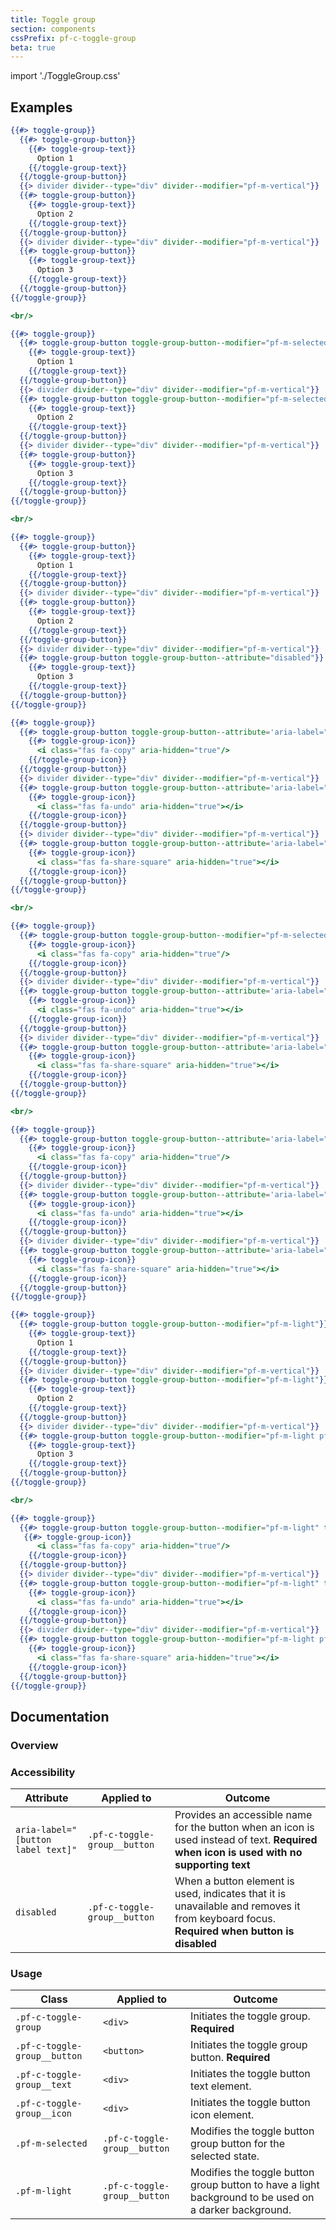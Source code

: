 ```yaml
---
title: Toggle group
section: components
cssPrefix: pf-c-toggle-group
beta: true
---
```


import './ToggleGroup.css'

## Examples
```hbs title=Default
{{#> toggle-group}}
  {{#> toggle-group-button}}
    {{#> toggle-group-text}}
      Option 1
    {{/toggle-group-text}}
  {{/toggle-group-button}}
  {{> divider divider--type="div" divider--modifier="pf-m-vertical"}}
  {{#> toggle-group-button}}
    {{#> toggle-group-text}}
      Option 2
    {{/toggle-group-text}}
  {{/toggle-group-button}}
  {{> divider divider--type="div" divider--modifier="pf-m-vertical"}}
  {{#> toggle-group-button}}
    {{#> toggle-group-text}}
      Option 3
    {{/toggle-group-text}}
  {{/toggle-group-button}}
{{/toggle-group}}

<br/>

{{#> toggle-group}}
  {{#> toggle-group-button toggle-group-button--modifier="pf-m-selected"}}
    {{#> toggle-group-text}}
      Option 1
    {{/toggle-group-text}}
  {{/toggle-group-button}}
  {{> divider divider--type="div" divider--modifier="pf-m-vertical"}}
  {{#> toggle-group-button toggle-group-button--modifier="pf-m-selected"}}
    {{#> toggle-group-text}}
      Option 2
    {{/toggle-group-text}}
  {{/toggle-group-button}}
  {{> divider divider--type="div" divider--modifier="pf-m-vertical"}}
  {{#> toggle-group-button}}
    {{#> toggle-group-text}}
      Option 3
    {{/toggle-group-text}}
  {{/toggle-group-button}}
{{/toggle-group}}

<br/>

{{#> toggle-group}}
  {{#> toggle-group-button}}
    {{#> toggle-group-text}}
      Option 1
    {{/toggle-group-text}}
  {{/toggle-group-button}}
  {{> divider divider--type="div" divider--modifier="pf-m-vertical"}}
  {{#> toggle-group-button}}
    {{#> toggle-group-text}}
      Option 2
    {{/toggle-group-text}}
  {{/toggle-group-button}}
  {{> divider divider--type="div" divider--modifier="pf-m-vertical"}}
  {{#> toggle-group-button toggle-group-button--attribute="disabled"}}
    {{#> toggle-group-text}}
      Option 3
    {{/toggle-group-text}}
  {{/toggle-group-button}}
{{/toggle-group}}
```

```hbs title=With-icon
{{#> toggle-group}}
  {{#> toggle-group-button toggle-group-button--attribute='aria-label="Copy button"'}}
    {{#> toggle-group-icon}}
      <i class="fas fa-copy" aria-hidden="true"/>
    {{/toggle-group-icon}}
  {{/toggle-group-button}}
  {{> divider divider--type="div" divider--modifier="pf-m-vertical"}}
  {{#> toggle-group-button toggle-group-button--attribute='aria-label="Undo button"'}}
    {{#> toggle-group-icon}}
      <i class="fas fa-undo" aria-hidden="true"></i>
    {{/toggle-group-icon}}
  {{/toggle-group-button}}
  {{> divider divider--type="div" divider--modifier="pf-m-vertical"}}
  {{#> toggle-group-button toggle-group-button--attribute='aria-label="Share button"'}}
    {{#> toggle-group-icon}}
      <i class="fas fa-share-square" aria-hidden="true"></i>
    {{/toggle-group-icon}}
  {{/toggle-group-button}}
{{/toggle-group}}

<br/>

{{#> toggle-group}}
  {{#> toggle-group-button toggle-group-button--modifier="pf-m-selected" toggle-group-button--attribute='aria-label="Copy button"'}}
    {{#> toggle-group-icon}}
      <i class="fas fa-copy" aria-hidden="true"/>
    {{/toggle-group-icon}}
  {{/toggle-group-button}}
  {{> divider divider--type="div" divider--modifier="pf-m-vertical"}}
  {{#> toggle-group-button toggle-group-button--attribute='aria-label="Undo button"'}}
    {{#> toggle-group-icon}}
      <i class="fas fa-undo" aria-hidden="true"></i>
    {{/toggle-group-icon}}
  {{/toggle-group-button}}
  {{> divider divider--type="div" divider--modifier="pf-m-vertical"}}
  {{#> toggle-group-button toggle-group-button--attribute='aria-label="Share button"'}}
    {{#> toggle-group-icon}}
      <i class="fas fa-share-square" aria-hidden="true"></i>
    {{/toggle-group-icon}}
  {{/toggle-group-button}}
{{/toggle-group}}

<br/>

{{#> toggle-group}}
  {{#> toggle-group-button toggle-group-button--attribute='aria-label="Copy button"'}}
    {{#> toggle-group-icon}}
      <i class="fas fa-copy" aria-hidden="true"/>
    {{/toggle-group-icon}}
  {{/toggle-group-button}}
  {{> divider divider--type="div" divider--modifier="pf-m-vertical"}}
  {{#> toggle-group-button toggle-group-button--attribute='aria-label="Undo button"'}}
    {{#> toggle-group-icon}}
      <i class="fas fa-undo" aria-hidden="true"></i>
    {{/toggle-group-icon}}
  {{/toggle-group-button}}
  {{> divider divider--type="div" divider--modifier="pf-m-vertical"}}
  {{#> toggle-group-button toggle-group-button--attribute='aria-label="Share button" disabled'}}
    {{#> toggle-group-icon}}
      <i class="fas fa-share-square" aria-hidden="true"></i>
    {{/toggle-group-icon}}
  {{/toggle-group-button}}
{{/toggle-group}}
```

```hbs title=Light
{{#> toggle-group}}
  {{#> toggle-group-button toggle-group-button--modifier="pf-m-light"}}
    {{#> toggle-group-text}}
      Option 1
    {{/toggle-group-text}}
  {{/toggle-group-button}}
  {{> divider divider--type="div" divider--modifier="pf-m-vertical"}}
  {{#> toggle-group-button toggle-group-button--modifier="pf-m-light"}}
    {{#> toggle-group-text}}
      Option 2
    {{/toggle-group-text}}
  {{/toggle-group-button}}
  {{> divider divider--type="div" divider--modifier="pf-m-vertical"}}
  {{#> toggle-group-button toggle-group-button--modifier="pf-m-light pf-m-selected"}}
    {{#> toggle-group-text}}
      Option 3
    {{/toggle-group-text}}
  {{/toggle-group-button}}
{{/toggle-group}}

<br/>

{{#> toggle-group}}
  {{#> toggle-group-button toggle-group-button--modifier="pf-m-light" toggle-group-button--attribute='aria-label="Copy button"'}}
   {{#> toggle-group-icon}}
      <i class="fas fa-copy" aria-hidden="true"/>
    {{/toggle-group-icon}}
  {{/toggle-group-button}}
  {{> divider divider--type="div" divider--modifier="pf-m-vertical"}}
  {{#> toggle-group-button toggle-group-button--modifier="pf-m-light" toggle-group-button--attribute='aria-label="Undo button"'}}
    {{#> toggle-group-icon}}
      <i class="fas fa-undo" aria-hidden="true"></i>
    {{/toggle-group-icon}}
  {{/toggle-group-button}}
  {{> divider divider--type="div" divider--modifier="pf-m-vertical"}}
  {{#> toggle-group-button toggle-group-button--modifier="pf-m-light pf-m-selected" toggle-group-button--attribute='aria-label="Share button"'}}
    {{#> toggle-group-icon}}
      <i class="fas fa-share-square" aria-hidden="true"></i>
    {{/toggle-group-icon}}
  {{/toggle-group-button}}
{{/toggle-group}}
```


## Documentation
### Overview


### Accessibility
| Attribute | Applied to | Outcome |
| -- | -- | -- |
| `aria-label="[button label text]"` | `.pf-c-toggle-group__button` | Provides an accessible name for the button when an icon is used instead of text. **Required when icon is used with no supporting text** |
| `disabled` | `.pf-c-toggle-group__button` | When a button element is used, indicates that it is unavailable and removes it from keyboard focus. **Required when button is disabled** |

### Usage
| Class | Applied to | Outcome |
| -- | -- | -- |
| `.pf-c-toggle-group` | `<div>` | Initiates the toggle group. **Required** |
| `.pf-c-toggle-group__button` | `<button>` | Initiates the toggle group button. **Required** |
| `.pf-c-toggle-group__text` | `<div>` | Initiates the toggle button text element. |
| `.pf-c-toggle-group__icon` | `<div>` | Initiates the toggle button icon element. |
| `.pf-m-selected` | `.pf-c-toggle-group__button` | Modifies the toggle button group button for the selected state. |
| `.pf-m-light` | `.pf-c-toggle-group__button` | Modifies the toggle button group button to have a light background to be used on a darker background. |